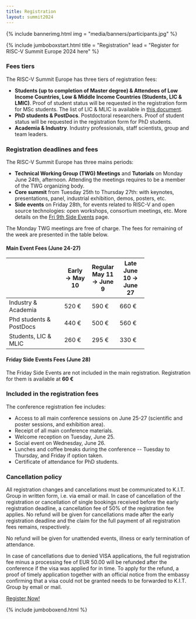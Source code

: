 ```yaml
---
title: Registration
layout: summit2024
---
```


{% include bannerimg.html
    img = "media/banners/participants.jpg"
%}

{% include jumboboxstart.html
    title = "Registration"
    lead = "Register for RISC-V Summit Europe 2024 here"
%}

### Fees tiers

The RISC-V Summit Europe has three tiers of registration fees:

 - **Students (up to completion of Master degree) & Attendees of Low Income Countries, Low & Middle
   Income Countries (Students, LIC & LMIC)**. Proof of student status will be
   requested in the registration form for MSc students. The list of
   LIC & MLIC is available in [this
   document](media/lic-mlic.pdf).
 - **PhD students & PostDocs**. Postdoctoral researchers. Proof of
   student status will be requested in the registration form for PhD
   students.
 - **Academia & Industry**. Industry professionals, staff scientists,
   group and team leaders.

### Registration deadlines and fees

The RISC-V Summit Europe has three mains periods:

 - **Technical Working Group (TWG) Meetings** and **Tutorials** on Monday June
   24th, afternoon. Attending the meetings requires to be a member of the TWG
   organizing body.
 - **Core summit** from Tuesday 25th to Thursday 27th: with keynotes,
   presentations, panel, industrial exhibition, demos, posters, etc.
 - **Side events** on Friday 28th, for events related to RISC-V and
   open source technologies: open workshops, consortium meetings, etc.
   More details on the <a href="side-events.html" target="_blank">Fri
   9th Side Events</a> page.

The Monday TWG meetings are free of charge. The fees for remaining of
the week are presented in the table below.

#### Main Event Fees (June 24-27)

<div class="d-flex justify-content-center">
<table class="my-4 table table-striped table-sm" style="width: 75%">
  <thead>
    <tr>
      <th width="40%"></th>
      <th width="20%">Early<br/>&rarr; May 10</th>
      <th width="20%">Regular<br/>May 11 &rarr; June 9</th>
      <th width="20%">Late<br/>June 10 &rarr; June 27</th>
    </tr>
  </thead>
  <tbody>
    <tr>
      <td>Industry & Academia</td>
      <td>520 €</td>
      <td>590 €</td>
      <td>660 €</td>
    </tr>
    <tr>
      <td>Phd students & PostDocs</td>
      <td>440 €</td>
      <td>500 €</td>
      <td>560 €</td>
    </tr>
    <tr>
      <td>Students, LIC & MLIC</td>
      <td>260 €</td>
      <td>295 €</td>
      <td>330 €</td>
    </tr>
  </tbody>
</table>
</div>

#### Friday Side Events Fees (June 28)

The Friday Side Events are not included in the main registration. Registration
for them is available at **60 €**

### Included in the registration fees

The conference registration fee includes:

 - Access to all main conference sessions on June 25-27 (scientific and
   poster sessions, and exhibition area).
 - Receipt of all main conference materials.
 - Welcome reception on Tuesday, June 25.
 - Social event on Wednesday, June 26.
 - Lunches and coffee breaks during the conference -- Tuesday to
   Thursday, and Friday if option taken.
 - Certificate of attendance for PhD students.

### Cancellation policy

All registration changes and cancellations must be communicated to K.I.T. Group in written form, i.e. via
email or mail. In case of cancellation of the registration or cancellation of single bookings received before
the early registration deadline, a cancellation fee of 50% of the registration fee applies. No refund will be
given for cancellations made after the early registration deadline and the claim for the full payment of all
registration fees remains, respectively.

No refund will be given for unattended events, illness or early termination of attendance.

In case of cancellations due to denied VISA applications, the full registration fee minus a processing fee of
EUR 50.00 will be refunded after the conference if the visa was applied for in time. To apply for the refund,
a proof of timely application together with an official notice from the embassy confirming that a visa could
not be granted needs to be forwarded to K.I.T. Group by email or mail.

<div class="row justify-content-md-center my-4">
    <a href="https://kit-react.de/portal/init?mnemonic=RISCVProfil" class="btn btn-lg" style="background-color: var(--riscv-y); border-color: var(--riscv-y); width:50%;">Register Now!</a>
</div>

{% include jumboboxend.html %}
